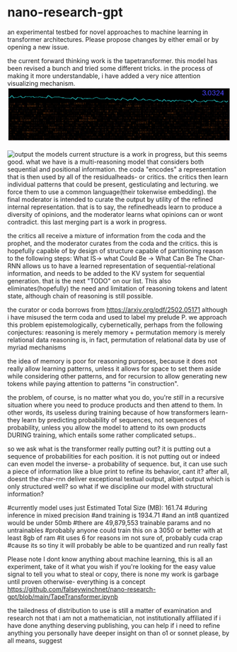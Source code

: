 # nano-research-gpt
an experimental testbed for novel approaches to machine learning in transformer architectures.
Please propose changes by either email or by opening a new issue.

the current forward thinking work is the tapetransformer.
this model has been revised a bunch and tried some different tricks.
in the process of making it more understandable, i have added a very nice attention visualizing mechanism.
![til](./2025-02-1802-25-00-ezgif.com-video-to-gif-converter.gif)

![output](https://github.com/user-attachments/assets/50b6cfd6-cc8c-44ad-b3e1-d078da5fd316)
the models current structure is a work in progress, but this seems good.
what we have is a multi-reasoning model that considers both sequential and positional information.
the coda "encodes" a representation that is then used by all of the residualheads- or critics.
the critics then learn individual patterns that could be present, gesticulating and lecturing.
we force them to use a common language(their tokenwise embedding).
the final moderator is intended to curate the output by utility of the refined internal representation.
that is to say, the refinedheads learn to produce a diversity of opinions, and the moderator learns
what opinions can or wont contradict. this last merging part is a work in progress.

the critics all receive a mixture of information from the coda and the prophet, and
the moderator curates from the coda and the critics.
this is hopefully capable of by design of structure capable of partitioning reason to the following steps:
What IS-> what Could Be -> What Can Be
The Char-RNN allows us to have a learned representation of sequential-relational information, and needs to be added to the KV system 
for sequential generation. that is the next "TODO" on our list. This also eliminates(hopefully) the need and limitation
of reasoning tokens and latent state, although chain of reasoning is still possible.

the curator or coda borrows from https://arxiv.org/pdf/2502.05171
although i have misused the term coda and used to label my prelude P.
we approach this problem epistemologically, cybernetically, perhaps from the following conjectures:
reasoning is merely memory + permutation
memory is merely relational data
reasoning is, in fact, permutation of relational data by use of myriad mechanisms

the idea of memory is poor for reasoning purposes, because it does not really allow learning patterns, unless it allows for space to set them aside while considering other patterns,
and for recursion to allow generating new tokens while paying attention to patterns "in construction".

the problem, of course, is no matter what you do, you're *still* in a recursive situation where you need to produce products and then attend to them. In other words, its useless during training because of how transformers learn- they learn by predicting probability of sequences, not sequences of probability, unless you allow the model to attend to its own products DURING training, which entails some rather complicated setups..

so we ask what is the transformer really putting out?
it is putting out a sequence of probabilities for each position.
it is not putting out or indeed can even model the inverse- a probability of sequence.
but, it can use such a piece of information like a blue print to refine its behavior, cant it?
after all, doesnt the char-rnn deliver exceptional textual output, albiet output which is only structured well?
so what if we discipline our model with structural information?

#currently model uses just Estimated Total Size (MB): 161.74
#during inference in mixed precision 
#and training is 1934.71
#and an int8 quantized would be under 50mb
#there are 49,879,553 trainable params and no untrainables
#probably anyone could train this on a 3050 or better with at least 8gb of ram
#it uses 6 for reasons im not sure of, probably cuda crap
#cause its so tiny it will probably be able to be quantized and run really fast


Please note I dont know anything about machine learning, this is all an experiment, take of it what you wish
if you're looking for the easy value signal to tell you what to steal or copy, there is none
my work is garbage until proven otherwise- everything is a concept
https://github.com/falseywinchnet/nano-research-gpt/blob/main/TapeTransformer.ipynb

the tailedness of distribution to use is still a matter of examination and research
not that i am not a mathematician, not institutionally affiliated
if i have done anything deserving publishing, you can help
if i need to refine anything you personally have deeper insight on than o1 or sonnet
please, by all means, suggest
